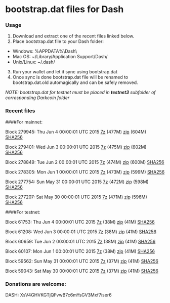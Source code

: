 # bootstrap.dat files for Dash

### Usage

1. Download and extract one of the recent files linked below.
2. Place bootstrap.dat file to your Dash folder:
 - Windows: %APPDATA%\Dash\
 - Mac OS: ~/Library/Application Support/Dash/
 - Unix/Linux: ~/.dash/
3. Run your wallet and let it sync using bootstrap.dat
4. Once sync is done bootstrap.dat file will be renamed to bootstrap.dat.old automagically and can be safely removed.

_NOTE: bootstrap.dat for testnet must be placed in **testnet3** subfolder of corresponding Darkcoin folder_

### Recent files

####For mainnet:

Block 279945: Thu Jun  4 00:00:01 UTC 2015 [7z](https://transfer.sh/KqfqU/bootstrap.dat.20150604.7z) (477M) [zip](https://transfer.sh/rZwxA/bootstrap.dat.20150604.zip) (604M) [SHA256](https://transfer.sh/DBjcv/sha256.txt)

Block 279401: Wed Jun  3 00:00:01 UTC 2015 [7z](https://transfer.sh/AqlJD/bootstrap.dat.20150603.7z) (475M) [zip](https://transfer.sh/10HfPg/bootstrap.dat.20150603.zip) (602M) [SHA256](https://transfer.sh/SfPAl/sha256.txt)

Block 278849: Tue Jun  2 00:00:01 UTC 2015 [7z](https://transfer.sh/cVq1C/bootstrap.dat.20150602.7z) (474M) [zip](https://transfer.sh/QHyVc/bootstrap.dat.20150602.zip) (600M) [SHA256](https://transfer.sh/lx64I/sha256.txt)

Block 278305: Mon Jun  1 00:00:01 UTC 2015 [7z](https://transfer.sh/KFbpY/bootstrap.dat.20150601.7z) (473M) [zip](https://transfer.sh/X7Emg/bootstrap.dat.20150601.zip) (599M) [SHA256](https://transfer.sh/eNpEZ/sha256.txt)

Block 277754: Sun May 31 00:00:01 UTC 2015 [7z](https://transfer.sh/16wR7j/bootstrap.dat.20150531.7z) (472M) [zip](https://transfer.sh/18ZX9h/bootstrap.dat.20150531.zip) (598M) [SHA256](https://transfer.sh/Ryj1i/sha256.txt)

Block 277207: Sat May 30 00:00:01 UTC 2015 [7z](https://transfer.sh/1cTfkH/bootstrap.dat.20150530.7z) (471M) [zip](https://transfer.sh/jEhiT/bootstrap.dat.20150530.zip) (596M) [SHA256](https://transfer.sh/JfvUa/sha256.txt)

####For testnet:

Block 61753: Thu Jun  4 00:00:01 UTC 2015 [7z](https://transfer.sh/m3kQS/bootstrap.dat.20150604.7z) (38M) [zip](https://transfer.sh/JOe1p/bootstrap.dat.20150604.zip) (41M) [SHA256](https://transfer.sh/MTk35/sha256.txt)

Block 61208: Wed Jun  3 00:00:01 UTC 2015 [7z](https://transfer.sh/sxqM9/bootstrap.dat.20150603.7z) (38M) [zip](https://transfer.sh/F7y6I/bootstrap.dat.20150603.zip) (41M) [SHA256](https://transfer.sh/i71dF/sha256.txt)

Block 60659: Tue Jun  2 00:00:01 UTC 2015 [7z](https://transfer.sh/5sLRc/bootstrap.dat.20150602.7z) (38M) [zip](https://transfer.sh/mwipz/bootstrap.dat.20150602.zip) (41M) [SHA256](https://transfer.sh/R5Mlq/sha256.txt)

Block 60107: Mon Jun  1 00:00:01 UTC 2015 [7z](https://transfer.sh/uuTes/bootstrap.dat.20150601.7z) (38M) [zip](https://transfer.sh/YZ7ME/bootstrap.dat.20150601.zip) (41M) [SHA256](https://transfer.sh/Ki1VU/sha256.txt)

Block 59562: Sun May 31 00:00:01 UTC 2015 [7z](https://transfer.sh/MoZSe/bootstrap.dat.20150531.7z) (37M) [zip](https://transfer.sh/MbEEc/bootstrap.dat.20150531.zip) (41M) [SHA256](https://transfer.sh/1awYdN/sha256.txt)

Block 59043: Sat May 30 00:00:01 UTC 2015 [7z](https://transfer.sh/15N1Do/bootstrap.dat.20150530.7z) (37M) [zip](https://transfer.sh/QzqBP/bootstrap.dat.20150530.zip) (41M) [SHA256](https://transfer.sh/YTMV0/sha256.txt)

### Donations are welcome:

DASH: XsV4GHVKGTjQFvwB7c6mYsGV3Mxf7iser6
